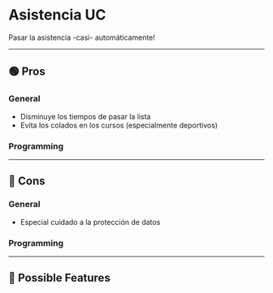 # Asistencia UC
Pasar la asistencia -casi- automáticamente!

----------------------------------------------------------------------------------------------
## 🟢 Pros

### General
- Disminuye los tiempos de pasar la lista
- Evita los colados en los cursos (especialmente deportivos)

### Programming

----------------------------------------------------------------------------------------------
## 🔴 Cons

### General
- Especial cuidado a la protección de datos

### Programming

----------------------------------------------------------------------------------------------
## 🔵 Possible Features
